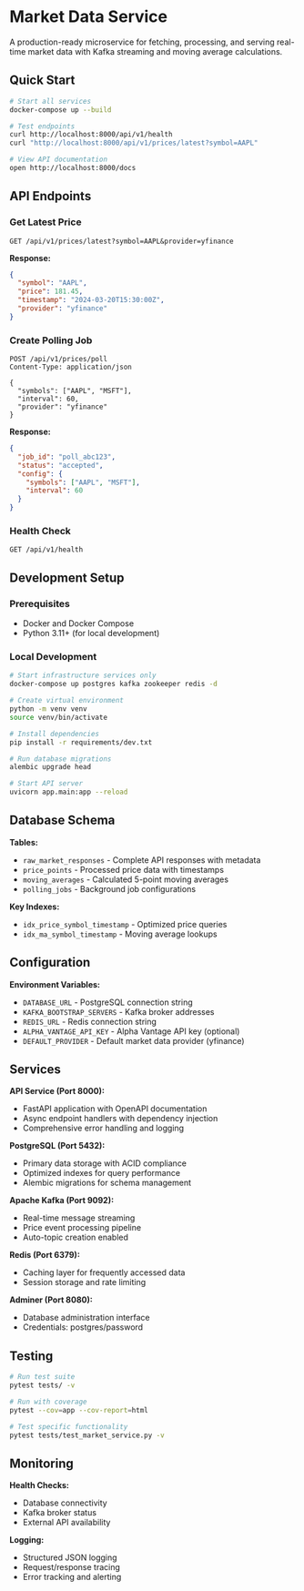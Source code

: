 # Market Data Service

A production-ready microservice for fetching, processing, and serving real-time market data with Kafka streaming and moving average calculations.

## Quick Start

```bash
# Start all services
docker-compose up --build

# Test endpoints
curl http://localhost:8000/api/v1/health
curl "http://localhost:8000/api/v1/prices/latest?symbol=AAPL"

# View API documentation
open http://localhost:8000/docs
```

## API Endpoints

### Get Latest Price
```http
GET /api/v1/prices/latest?symbol=AAPL&provider=yfinance
```

**Response:**
```json
{
  "symbol": "AAPL",
  "price": 181.45,
  "timestamp": "2024-03-20T15:30:00Z",
  "provider": "yfinance"
}
```

### Create Polling Job
```http
POST /api/v1/prices/poll
Content-Type: application/json

{
  "symbols": ["AAPL", "MSFT"],
  "interval": 60,
  "provider": "yfinance"
}
```

**Response:**
```json
{
  "job_id": "poll_abc123",
  "status": "accepted",
  "config": {
    "symbols": ["AAPL", "MSFT"],
    "interval": 60
  }
}
```

### Health Check
```http
GET /api/v1/health
```

## Development Setup

### Prerequisites
- Docker and Docker Compose
- Python 3.11+ (for local development)

### Local Development
```bash
# Start infrastructure services only
docker-compose up postgres kafka zookeeper redis -d

# Create virtual environment
python -m venv venv
source venv/bin/activate

# Install dependencies
pip install -r requirements/dev.txt

# Run database migrations
alembic upgrade head

# Start API server
uvicorn app.main:app --reload
```

## Database Schema

**Tables:**
- `raw_market_responses` - Complete API responses with metadata
- `price_points` - Processed price data with timestamps
- `moving_averages` - Calculated 5-point moving averages
- `polling_jobs` - Background job configurations

**Key Indexes:**
- `idx_price_symbol_timestamp` - Optimized price queries
- `idx_ma_symbol_timestamp` - Moving average lookups

## Configuration

**Environment Variables:**
- `DATABASE_URL` - PostgreSQL connection string
- `KAFKA_BOOTSTRAP_SERVERS` - Kafka broker addresses
- `REDIS_URL` - Redis connection string
- `ALPHA_VANTAGE_API_KEY` - Alpha Vantage API key (optional)
- `DEFAULT_PROVIDER` - Default market data provider (yfinance)

## Services

**API Service (Port 8000):**
- FastAPI application with OpenAPI documentation
- Async endpoint handlers with dependency injection
- Comprehensive error handling and logging

**PostgreSQL (Port 5432):**
- Primary data storage with ACID compliance
- Optimized indexes for query performance
- Alembic migrations for schema management

**Apache Kafka (Port 9092):**
- Real-time message streaming
- Price event processing pipeline
- Auto-topic creation enabled

**Redis (Port 6379):**
- Caching layer for frequently accessed data
- Session storage and rate limiting

**Adminer (Port 8080):**
- Database administration interface
- Credentials: postgres/password

## Testing

```bash
# Run test suite
pytest tests/ -v

# Run with coverage
pytest --cov=app --cov-report=html

# Test specific functionality
pytest tests/test_market_service.py -v
```

## Monitoring

**Health Checks:**
- Database connectivity
- Kafka broker status
- External API availability

**Logging:**
- Structured JSON logging
- Request/response tracing
- Error tracking and alerting


